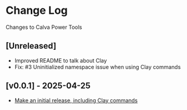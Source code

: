 # Change Log

Changes to Calva Power Tools

## [Unreleased]

- Improved README to talk about Clay
- Fix: #3 Uninitialized namespace issue when using Clay commands

## [v0.0.1] - 2025-04-25

- [Make an initial release, including Clay commands](https://github.com/BetterThanTomorrow/calva-power-tools/issues/1)